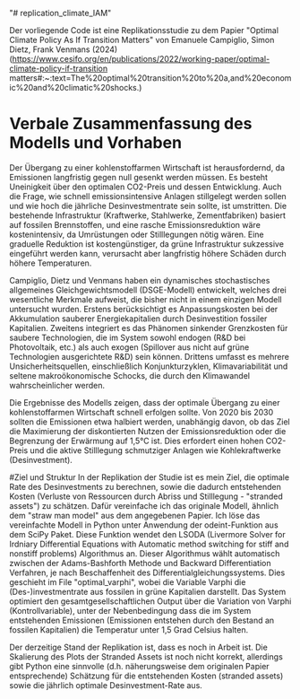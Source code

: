 "# replication_climate_IAM" 


Der vorliegende Code ist eine Replikationsstudie zu dem Papier "Optimal Climate Policy As If Transition Matters" von Emanuele Campiglio, Simon Dietz, Frank Venmans (2024) (https://www.cesifo.org/en/publications/2022/working-paper/optimal-climate-policy-if-transition matters#:~:text=The%20optimal%20transition%20to%20a,and%20economic%20and%20climatic%20shocks.)


# Verbale Zusammenfassung des Modells und Vorhaben

Der Übergang zu einer kohlenstoffarmen Wirtschaft ist herausfordernd, da Emissionen langfristig gegen null gesenkt werden müssen. Es besteht Uneinigkeit über den optimalen CO2-Preis und dessen Entwicklung. Auch die Frage, wie schnell emissionsintensive Anlagen stillgelegt werden sollen und wie hoch die jährliche Desinvestmentrate sein sollte, ist umstritten. Die bestehende Infrastruktur (Kraftwerke, Stahlwerke, Zementfabriken) basiert auf fossilen Brennstoffen, und eine rasche Emissionsreduktion wäre kostenintensiv, da Umrüstungen oder Stilllegungen nötig wären. Eine graduelle Reduktion ist kostengünstiger, da grüne Infrastruktur sukzessive eingeführt werden kann, verursacht aber langfristig höhere Schäden durch höhere Temperaturen.
	
Campiglio, Dietz und Venmans haben ein dynamisches stochastisches allgemeines Gleichgewichtsmodell (DSGE-Modell) entwickelt, welches drei wesentliche Merkmale aufweist, die bisher nicht in einem einzigen Modell untersucht wurden. Erstens berücksichtigt es Anpassungskosten bei der Akkumulation sauberer Energiekapitalien durch Desinvestition fossiler Kapitalien. Zweitens integriert es das Phänomen sinkender Grenzkosten für saubere Technologien, die im System sowohl endogen (R&D bei Photovoltaik, etc.) als auch exogen (Spillover aus nicht auf grüne Technologien ausgerichtete R&D) sein können. Drittens umfasst es mehrere Unsicherheitsquellen, einschließlich Konjunkturzyklen, Klimavariabilität und seltene makroökonomische Schocks, die durch den Klimawandel wahrscheinlicher werden.
	
Die Ergebnisse des Modells zeigen, dass der optimale Übergang zu einer kohlenstoffarmen Wirtschaft schnell erfolgen sollte. Von 2020 bis 2030 sollten die Emissionen etwa halbiert werden, unabhängig davon, ob das Ziel die Maximierung der diskontierten Nutzen der Emissionsreduktion oder die Begrenzung der Erwärmung auf 1,5°C ist. Dies erfordert einen hohen CO2-Preis und die aktive Stilllegung schmutziger Anlagen wie Kohlekraftwerke (Desinvestment).

#Ziel und Struktur 
In der Replikation der Studie ist es mein Ziel, die optimale Rate des Desinvestments zu berechnen, sowie die dadurch entstehenden Kosten (Verluste von Ressourcen durch Abriss und Stilllegung - "stranded assets") zu schätzen. Dafür vereinfache ich das originale Modell, ähnlich dem "straw man model" aus dem angegebenen Papier. Ich löse das vereinfachte Modell in Python unter Anwendung der odeint-Funktion aus dem SciPy Paket. Diese Funktion wendet den LSODA (Livermore Solver for Irdniary Differential Equations with Automatic method switching for stiff and nonstiff problems) Algorithmus an. Dieser Algorithmus wählt automatisch zwischen der Adams-Bashforth Methode und Backward Differentiation Verfahren, je nach Beschaffenheit des Differentialgleichungssystems. Dies geschieht im File "optimal_varphi", wobei die Variable Varphi die (Des-)investmentrate aus fossilen in grüne Kapitalien darstellt. Das System optimiert den gesamtgesellschaftlichen Output über die Variation von Varphi (Kontrollvariable), unter der Nebenbedingung dass die im System entstehenden Emissionen (Emissionen entstehen durch den Bestand an fossilen Kapitalien) die Temperatur unter 1,5 Grad Celsius halten. 

Der derzeitige Stand der Replikation ist, dass es noch in Arbeit ist. Die Skalierung des Plots der Stranded Assets ist noch nicht korrekt, allerdings gibt Python eine sinnvolle (d.h. näherungsweise dem originalen Papier entsprechende) Schätzung für die entstehenden Kosten (stranded assets) sowie die jährlich optimale Desinvestment-Rate aus. 

